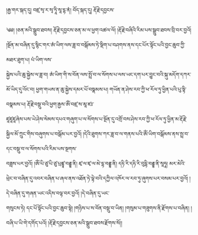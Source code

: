 ﻿  
།རྒྱ་གར་སྐད་དུ། བཛྲ་སྭ་ར་སྭ་ཏཱི་སཱ་དྷ་ནཾ། བོད་སྐད་དུ། རྡོ་རྗེ་དབྱངས་  
  
༄༅། །ཅན་མའི་སྒྲུབ་ཐབས། རྡོ་རྗེ་དབྱངས་ཅན་མ་ལ་ཕྱག་འཚལ་ལོ། །རྡོ་རྗེ་བཞིའི་རིམ་པས་སྒྲུབ་ཐབས་བྲི་བར་བྱའོ། །སྔོན་མ་བཞིན་དུ་སྙིང་གར་ཨཾ་ཡིག་ལས་ཟླ་བ་བསྒོམས་ཏེ་སྡིག་པ་བཤགས་ནས་དང་པོར་སྟོང་པའི་བྱང་ཆུབ་ཀྱི་མཐར་ཐུག་པ། པཾ་ཡིག་ལས་  
སྐྱེས་པའི་ཆུ་སྐྱེས་ལ་ཟླ་བ། ཨཾ་ཡིག་གི་ས་བོན་ལས་སྤྲོ་བ་ལ་སོགས་པ་ལས་ཡང་དག་པར་བྱུང་བའི་སྐུ་མདོག་དཀར་མོ་ཡིད་དུ་འོང་བ། ཕྱག་གཡས་ན་ཆུ་སྐྱེས་དམར་པོ་བསྣམས་པ། གཡོན་ན་ཤེས་རབ་ཀྱི་ཕ་རོལ་ཏུ་ཕྱིན་པའི་པུ་སྟི་བསྣམས་པ། རྡོ་རྗེ་བསྡུ་བའི་ཕྱག་རྒྱས་ཨོཾ་བཛྲ་ས་མཱ་ཛཿ་  
ཛཱཛཱཛཱཞེས་པས་ཡེ་ཤེས་སེམས་དཔའ་གཞུག་པ་ལ་སོགས་པ་སྔོན་དུ་འགྲོ་བས་ཤེས་རབ་ཀྱི་ཕ་རོལ་ཏུ་ཕྱིན་མ་རྡོ་རྗེ་སྐྱིལ་མོ་ཀྲུང་གིས་བཞུགས་པ་བསྒོམ་པར་བྱའོ། །དེའི་ཐུགས་ཀར་ཟླ་བ་ལ་གནས་པའི་ཨོཾ་ཡིག་བསྒོམས་ནས་སྤྲ་བ་དང་བསྡུ་བ་ལ་སོགས་པའི་རིམ་པས་སྔགས་  
བཟླས་པར་བྱའོ། །ཨོཾ་པི་ཙུ་པི་ཙུ་པྲཛྙཱ་བརྡྷ་ནི། ཛྭ་ལ་ཛྭ་ལ་མེ་དྷ་བརྡྷ་ནི། དཧི་རི་དཧི་རི་བུདྷི་བརྡྷ་ནི་སཱཧཱ། མར་མེའི་ཕྲེང་བ་བཞིན་དུ་འབར་བཞིན་པ་ཞལ་ནས་འཐོན་ཏེ་ལྟེ་བའི་དཀྱིལ་འཁོར་ལ་རབ་ཏུ་ཞུགས་པར་བསམ་པར་བྱའོ། །དེ་བཞིན་དུ་གཞན་ཡང་འདིས་བལྟ་བར་བྱའོ། །དེ་བཞིན་དུ་ཡང་  
གསུངས་ཏེ། དང་པོ་སྟོང་པའི་བྱང་ཆུབ་སྟེ། །གཉིས་པ་ས་བོན་བསྡུ་བ་ཡིན། །གསུམ་པ་གཟུགས་ནི་རྫོགས་པ་བཞིན། །བཞི་པ་ཡི་གེ་དགོད་པའོ། །རྡོ་རྗེ་དབྱངས་ཅན་མའི་སྒྲུབ་ཐབས་རྫོགས་སོ།།  
  
  
